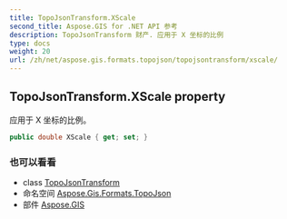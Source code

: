 ```yaml
---
title: TopoJsonTransform.XScale
second_title: Aspose.GIS for .NET API 参考
description: TopoJsonTransform 财产. 应用于 X 坐标的比例
type: docs
weight: 20
url: /zh/net/aspose.gis.formats.topojson/topojsontransform/xscale/
---
```

## TopoJsonTransform.XScale property

应用于 X 坐标的比例。

```csharp
public double XScale { get; set; }
```

### 也可以看看

* class [TopoJsonTransform](../)
* 命名空间 [Aspose.Gis.Formats.TopoJson](../../topojsontransform/)
* 部件 [Aspose.GIS](../../../)


